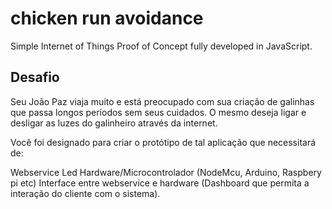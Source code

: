 # chicken run avoidance
Simple Internet of Things Proof of Concept fully developed in JavaScript.

## Desafio

Seu João Paz viaja muito e está preocupado com sua criação de galinhas que passa longos períodos sem seus cuidados. O mesmo deseja ligar e desligar as luzes do galinheiro através da internet.

Você foi designado para criar o protótipo de tal aplicação que necessitará de:

Webservice
Led
Hardware/Microcontrolador (NodeMcu, Arduino, Raspbery pi etc)
Interface entre webservice e hardware (Dashboard que permita a interação do cliente com o sistema).
